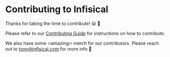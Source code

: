 # Contributing to Infisical

Thanks for taking the time to contribute! 😃 🚀

Please refer to our [Contributing Guide](https://infisical.com/docs/contributing) for instructions on how to contribute.

We also have some 🔥amazing🔥 merch for our contributors. Please reach out to tony@infisical.com for more info 👀
